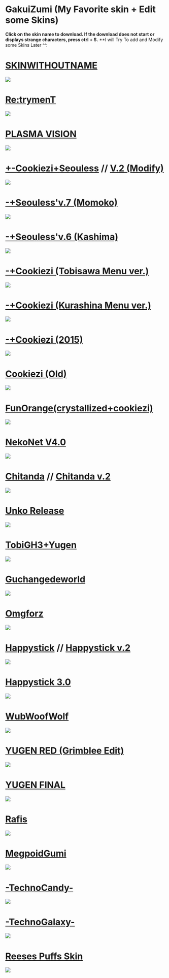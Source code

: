 # GakuiZumi (My Favorite skin + Edit some Skins)

**Click on the skin name to download. If the download does not start or displays strange characters, press ctrl + S.**
**I will Try To add and Modify some Skins Later ^^.

# [SKINWITHOUTNAME](http://puu.sh/rFd0v/ec1ed16d14.osk)
![](https://puu.sh/tngA3/ffdde45bee.png)

# [Re:trymenT](https://puu.sh/sRt7W/042320ad06.osk)
![](https://puu.sh/tnh2f/1c917d4692.png)

# [PLASMA VISION](http://puu.sh/t4HJJ/72b440662f.osk)
![](https://puu.sh/tnhfs/5bf7031646.jpg)

# [+-Cookiezi+Seouless](https://puu.sh/sKshq/eb2619b493.osk) // [V.2 (Modify)](https://puu.sh/tndcN/9648dd4c10.osk)
![](https://puu.sh/sKnsn/79c3a61bb7.png)

# [-+Seouless'v.7 (Momoko)](https://puu.sh/sKskX/5de105dcf3.osk)
![](https://puu.sh/sIk2C/56d594ec16.jpg)

# [-+Seouless'v.6 (Kashima)](https://puu.sh/sIjtW/78c817e5d7.osk)
![](https://puu.sh/sIjt4/dba0dd5617.jpg)

# [-+Cookiezi (Tobisawa Menu ver.)](https://puu.sh/sKEVN/97801ff91f.osk)
![](https://puu.sh/sKsWL/cb48362d89.png)

# [-+Cookiezi (Kurashina Menu ver.)](https://puu.sh/sKEVR/22c15a70ca.osk)
![](https://puu.sh/sKtT7/6de5f17a79.png)

# [-+Cookiezi (2015)](https://puu.sh/sIfY6/011cd7168e.osk)
![](https://puu.sh/sIg63/5e6571db5f.jpg)

# [Cookiezi (Old)](https://puu.sh/sIjJY/f8e128cc47.osk)
![](https://puu.sh/sIjJW/93aeb0b72d.jpg)

# [FunOrange(crystallized+cookiezi)](https://puu.sh/sJlJo/c939ec0915.osk)
![](https://puu.sh/sJlFj/3752e21733.png)

# [NekoNet V4.0](http://puu.sh/nigW2/1b16b59f86.osk)
![](https://puu.sh/tngsc/fdaa5796cf.png)

# [Chitanda](https://puu.sh/sKp2L/ace61da8a8.osk) // [Chitanda v.2](https://puu.sh/sKp9x/d26f1ec07e.osk)
![](https://puu.sh/sKp43/8a077e62a2.png)

# [Unko Release](https://puu.sh/sJmgi/2f20f13b2b.osk)
![](https://puu.sh/sJmeQ/ac624cbdc5.png)

# [TobiGH3+Yugen](https://puu.sh/sKpiO/2dbb52faee.osk)
![](https://puu.sh/sKpii/c5e0a339ed.png)

# [Guchangedeworld](https://puu.sh/sIjCd/cb81ab8134.osk)
![](https://puu.sh/sIjAC/f471cecd15.jpg)

# [Omgforz](https://puu.sh/sKnZU/d0b7219be4.osk)
![](https://puu.sh/sKo1P/2ef121ce9b.png)

# [Happystick](https://puu.sh/sJmqc/8d52420572.osk) // [Happystick v.2](https://puu.sh/sKnLg/7f7e4542e4.osk)
![](https://puu.sh/sJmqf/c05036630d.png)

# [Happystick 3.0](https://puu.sh/sKnBS/c7d159fdf6.osk)
![](https://puu.sh/sKnBD/56b20062fa.png)

# [WubWoofWolf](https://puu.sh/sKojU/82a6c04a8d.png)
![](https://puu.sh/sKojU/82a6c04a8d.png)

# [YUGEN RED (Grimblee Edit)](https://puu.sh/sKoq3/4219c34e94.osk)
![](https://puu.sh/sKopl/6e202dac21.png)

# [YUGEN FINAL](https://puu.sh/sJm79/2d5ee025df.osk)
![](https://puu.sh/sJm6A/401590c058.png)

# [Rafis](https://puu.sh/sJmDP/479197b754.osk)
![](https://puu.sh/sJmDo/ca6109f34f.png)

# [MegpoidGumi](https://puu.sh/sJmTc/7899fe748f.osk)
![](https://puu.sh/sJmSF/479c7434af.png)

# [-TechnoCandy-](https://puu.sh/sKocl/5a5b8e56c1.osk)
![](https://puu.sh/sKob4/e6d42805da.png)

# [-TechnoGalaxy-](https://puu.sh/sIjSL/1c456d8d51.osk)
![](https://puu.sh/sIjQH/4b54e34acf.jpg)

# [Reeses Puffs Skin](https://puu.sh/sIi9y/f1fd9d7881.osk)
![](https://puu.sh/sIib0/7792a59443.jpg)


